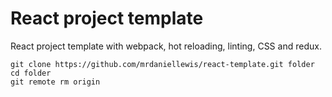 # React project template

React project template with webpack, hot reloading, linting, CSS and redux.

```
git clone https://github.com/mrdaniellewis/react-template.git folder
cd folder
git remote rm origin
```
